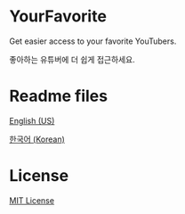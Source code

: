 # YourFavorite
Get easier access to your favorite YouTubers.

좋아하는 유튜버에 더 쉽게 접근하세요.

# Readme files
[English (US)](https://github.com/cottons-kr/YourFavorite/blob/main/README-us.md)

[한국어 (Korean)](https://github.com/cottons-kr/YourFavorite/blob/main/README-kr.md)

# License
[MIT License](https://github.com/cottons-kr/YourFavorite/blob/main/LICENSE)
